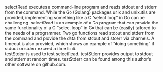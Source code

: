 selectRead executes a command-line program and reads stdout and stderr from the command.
While the Go (Golang) packages unix and unixutils are provided, implementing something
like a C “select loop” in Go can be challenging.  selectRead is an example of a Go program
that can provide the same functionality of a C “select loop” in Go that can be (easily)
tailored to the needs of a programmer.  Two go functions read stdout and stderr from the
command and provide the data from stdout and stderr via channels.  A timeout is also
provided, which shows an example of “doing something” if stdout or stderr exceed a time
limit.<br/>
testStderr is used to test selectRead.  testStderr provides output to stdout and stderr
at random times.  testStderr can be found among this author’s other software on github.com.

